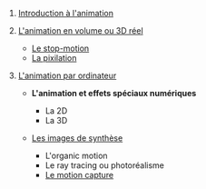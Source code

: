 1. [Introduction à l'animation](index.md)

1. [L'animation en volume ou 3D réel](envolume.md)

    - [Le stop-motion](stopmotion.md)
    - [La pixilation](pixilation.md)
    
2. [L'animation par ordinateur](parordinateur.md)

    - **L'animation et effets spéciaux numériques**
    
        * La 2D
        * La 3D
        
    - [Les images de synthèse](imagesdesynthèse.md)    
        * L'organic motion
        * Le ray tracing ou photoréalisme
        * [Le motion capture](motioncapture.md)
